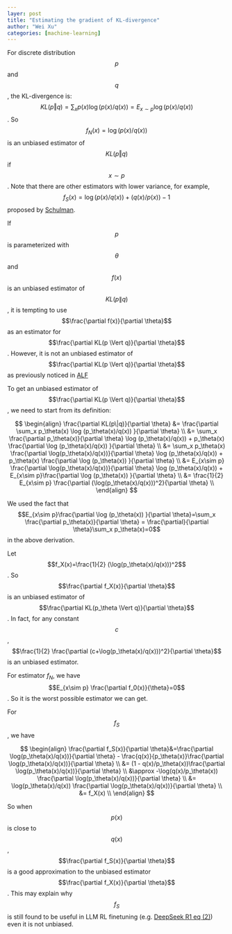 ```yaml
---
layer: post
title: "Estimating the gradient of KL-divergence"
author: "Wei Xu"
categories: [machine-learning]
---
```


For discrete distribution $$p$$ and $$q$$, the KL-divergence is:
$$KL(p \Vert q)=\sum_x p(x) \log (p(x)/q(x))=E_{x\sim p} \log(p(x)/q(x))$$.
So $$f_N(x)=\log(p(x)/q(x))$$ is an unbiased estimator of $$KL(p \Vert q)$$ if $$x\sim p$$.
Note that there are other estimators with lower variance, for example, $$f_S(x)=\log(p(x)/q(x))+(q(x)/p(x))-1$$ proposed
by [Schulman](http://joschu.net/blog/kl-approx.html).

If $$p$$ is parameterized with $$\theta$$ and $$f(x)$$ is an unbiased estimator
of $$KL(p\|q)$$, it is tempting to use $$\frac{\partial f(x)}{\partial \theta}$$ as an estimator for
$$\frac{\partial KL(p \Vert q)}{\partial \theta}$$. However, it is not an unbiased estimator
of $$\frac{\partial KL(p \Vert q)}{\partial \theta}$$ as previously noticed in [ALF](https://alf.readthedocs.io/en/latest/notes/estimating_derivative_of_expectation.html)

To get an unbiased estimator of $$\frac{\partial KL(p \Vert q)}{\partial \theta}$$, we need to start from its definition:

$$
\begin{align}
\frac{\partial KL(p\|q)}{\partial \theta} &= \frac{\partial \sum_x p_\theta(x) \log (p_\theta(x)/q(x)) }{\partial \theta} \\
&= \sum_x \frac{\partial p_\theta(x)}{\partial \theta} \log (p_\theta(x)/q(x)) + p_\theta(x) \frac{\partial \log (p_\theta(x)/q(x)) }{\partial \theta} \\
&= \sum_x p_\theta(x) \frac{\partial \log(p_\theta(x)/q(x))}{\partial \theta} \log (p_\theta(x)/q(x)) + p_\theta(x) \frac{\partial \log (p_\theta(x)) }{\partial \theta} \\
&= E_{x\sim p} \frac{\partial \log(p_\theta(x)/q(x))}{\partial \theta} \log (p_\theta(x)/q(x)) + E_{x\sim p}\frac{\partial \log (p_\theta(x)) }{\partial \theta} \\
&= \frac{1}{2} E_{x\sim p} \frac{\partial (\log(p_\theta(x)/q(x)))^2}{\partial \theta} \\
\end{align}
$$

We used the fact that $$E_{x\sim p}\frac{\partial \log (p_\theta(x)) }{\partial \theta}=\sum_x \frac{\partial p_\theta(x)}{\partial \theta} = \frac{\partial}{\partial \theta}\sum_x p_\theta(x)=0$$
in the above derivation.

Let $$f_X(x)=\frac{1}{2} (\log(p_\theta(x)/q(x)))^2$$. So $$\frac{\partial f_X(x)}{\partial \theta}$$ is an
unbiased estimator of $$\frac{\partial KL(p_\theta \Vert q)}{\partial \theta}$$. In fact, for any constant $$c$$,
$$\frac{1}{2} \frac{\partial (c+\log(p_\theta(x)/q(x)))^2}{\partial \theta}$$ is an unbiased estimator.

For estimator $f_N$, we have $$E_{x\sim p} \frac{\partial f_0(x)}{\theta}=0$$. So it is the worst possible estimator
we can get.

For $$f_S$$, we have

$$
\begin{align}
\frac{\partial f_S(x)}{\partial \theta}&=\frac{\partial \log(p_\theta(x)/q(x))}{\partial \theta} - \frac{q(x)}{p_\theta(x)}\frac{\partial \log(p_\theta(x)/q(x))}{\partial \theta} \\
&= (1 - q(x)/p_\theta(x))\frac{\partial \log(p_\theta(x)/q(x))}{\partial \theta} \\
&\approx -\log(q(x)/p_\theta(x)) \frac{\partial \log(p_\theta(x)/q(x))}{\partial \theta} \\
&= \log(p_\theta(x)/q(x)) \frac{\partial \log(p_\theta(x)/q(x))}{\partial \theta} \\
&= f_X(x) \\
\end{align}
$$

So when $$p(x)$$ is close to $$q(x)$$, $$\frac{\partial f_S(x)}{\partial \theta}$$
is a good approximation to the unbiased estimator $$\frac{\partial f_X(x)}{\partial \theta}$$.
This may explain why $$f_S$$ is still found to be useful in LLM RL finetuning (e.g. [DeepSeek R1 eq (2)](https://arxiv.org/abs/2501.12948))
even it is not unbiased.
